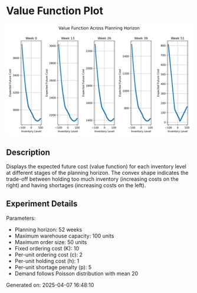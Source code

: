 # Value Function Plot

![Value Function Plot](./value_function_plot.png)

## Description

Displays the expected future cost (value function) for each inventory level at different stages of the planning horizon. The convex shape indicates the trade-off between holding too much inventory (increasing costs on the right) and having shortages (increasing costs on the left).

## Experiment Details


Parameters:
- Planning horizon: 52 weeks
- Maximum warehouse capacity: 100 units
- Maximum order size: 50 units
- Fixed ordering cost (K): 10
- Per-unit ordering cost (c): 2
- Per-unit holding cost (h): 1
- Per-unit shortage penalty (p): 5
- Demand follows Poisson distribution with mean 20


Generated on: 2025-04-07 16:48:10
